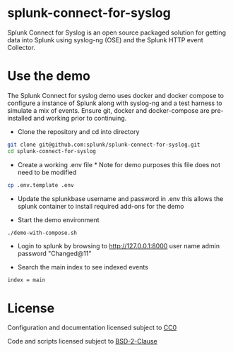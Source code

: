 # splunk-connect-for-syslog

Splunk Connect for Syslog is an open source packaged solution for 
getting data into Splunk using syslog-ng (OSE) and the Splunk 
HTTP event Collector. 

# Use the demo

The Splunk Connect for syslog demo uses docker and docker compose
to configure a instance of Splunk along with syslog-ng and a test
harness to simulate a mix of events. Ensure git, docker and docker-compose
are pre-installed and working prior to continuing.


- Clone the repository and cd into directory

```bash
git clone git@github.com:splunk/splunk-connect-for-syslog.git
cd splunk-connect-for-syslog
```

- Create a working .env file * Note for demo purposes this file does not need to be modified

```bash
cp .env.template .env
```

- Update the splunkbase username and password in .env this allows the splunk container to install required add-ons for the demo

- Start the demo environment

```bash
./demo-with-compose.sh
```

- Login to splunk by browsing to http://127.0.0.1:8000 user name admin password "Changed@11"

- Search the main index to see indexed events

```spl
index = main
```

# License

Configuration and documentation licensed subject to [CC0](LICENSE-CC0)

Code and scripts licensed subject to [BSD-2-Clause](LICENSE-BSD2) 